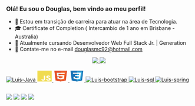 ### Olá! Eu sou o Douglas, bem vindo ao meu perfil!

- 🔭 Estou em transição de carreira para atuar na área de Tecnologia.
- 🎓 Certificate of Completion ( Intercambio de 1 ano em Brisbane - Australia)
- 🌱 Atualmente cursando Desenvolvedor Web Full Stack Jr. | Generation 
- 📧 Contate-me no e-mail douglasmc92@hotmail.com

<div align="center">
  <a href="https://github.com/Santos-Douglas">
  <img height="170em" src="https://github-readme-stats.vercel.app/api?username=Santos-Douglas&show_icons=true&theme=dracula&include_all_commits=true&count_private=true"/>
  <img height="170em" src="https://github-readme-stats.vercel.app/api/top-langs/?username=Santos-Douglas&layout=compact&langs_count=7&theme=dracula"/>
</div>
  
  <div style="display: inline_block"><br>
<img align="justify" alt="Luis-Java" height="40" width="50"src="https://cdn.jsdelivr.net/gh/devicons/devicon/icons/java/java-plain.svg">
<img align="justify" alt="Luis-Js" height="30" width="40" src="https://raw.githubusercontent.com/devicons/devicon/master/icons/javascript/javascript-plain.svg">
<img align="justify" alt="Luis-HTML" height="30" width="40" src="https://raw.githubusercontent.com/devicons/devicon/master/icons/html5/html5-original.svg">
<img align="justify" alt="Luis-CSS" height="30" width="40" src="https://raw.githubusercontent.com/devicons/devicon/master/icons/css3/css3-original.svg">
<img align="justify" alt="Luis-bootstrap" height="30" width="40" src=https://cdn.jsdelivr.net/gh/devicons/devicon/icons/bootstrap/bootstrap-original-wordmark.svg>
<img align="justify" alt="Luis-sql" height="50" width="50" src=https://cdn.jsdelivr.net/gh/devicons/devicon/icons/mysql/mysql-original-wordmark.svg>
<img align="justify"alt="Luis-spring" height="40" width="55" src=https://cdn.jsdelivr.net/gh/devicons/devicon/icons/spring/spring-original-wordmark.svg>
</div>
  
  ##
  
<div>
  <a href="https://www.linkedin.com/in/douglasmichelsantos/" target="_blank"><img src="https://img.shields.io/badge/LinkedIn-0077B5?style=for-the-badge&logo=linkedin&logoColor=white" target="_blank"></a>
  <a href="https://discord.gg/953662598837059595" target="_blank"><img src="https://img.shields.io/badge/Discord-7289DA?style=for-the-badge&logo=discord&logoColor=white" target="_blank"></a>
  <a href = "mailto:douglasmc922@gmail.com"><img src="https://img.shields.io/badge/-Gmail-%23333?style=for-the-badge&logo=gmail&logoColor=white" target="_blank"></a>
  <a href="https://instagram.com/__santosdouglas" target="_blank"><img src="https://img.shields.io/badge/-Instagram-%23E4405F?style=for-the-badge&logo=instagram&logoColor=white" target="_blank"></a>
  
</div>

